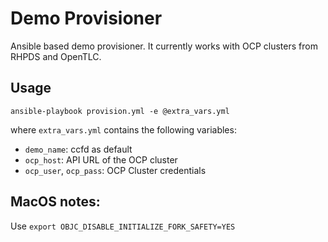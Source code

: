 # Demo Provisioner

Ansible based demo provisioner.
It currently works with OCP clusters from RHPDS and OpenTLC.


## Usage 

```
ansible-playbook provision.yml -e @extra_vars.yml
```

where `extra_vars.yml` contains the following variables:
- `demo_name`: ccfd as default
- `ocp_host`: API URL of the OCP cluster
- `ocp_user`, `ocp_pass`: OCP Cluster credentials

## MacOS notes:

Use `export OBJC_DISABLE_INITIALIZE_FORK_SAFETY=YES`

